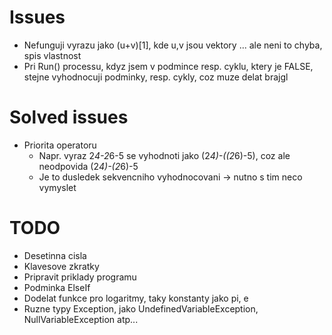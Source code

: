 ﻿# Issues
* Nefunguji vyrazu jako (u+v)[1], kde u,v jsou vektory ... ale neni to chyba, spis vlastnost
* Pri Run() processu, kdyz jsem v podmince resp. cyklu, ktery je FALSE, stejne vyhodnocuji podminky, resp. cykly, coz muze delat brajgl

# Solved issues
* Priorita operatoru
	* Napr. vyraz 2*4-2*6-5 se vyhodnoti jako (2*4)-((2*6)-5), coz ale neodpovida (2*4)-(2*6)-5
	* Je to dusledek sekvencniho vyhodnocovani -> nutno s tim neco vymyslet

# TODO
* Desetinna cisla
* Klavesove zkratky
* Pripravit priklady programu
* Podminka ElseIf
* Dodelat funkce pro logaritmy, taky konstanty jako pi, e
* Ruzne typy Exception, jako UndefinedVariableException, NullVariableException atp...
